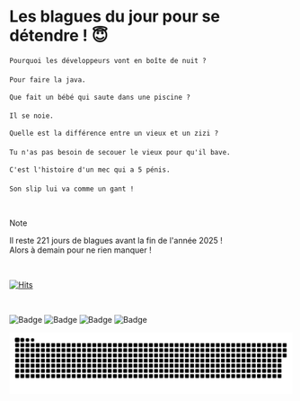 
<h1>Les blagues du jour pour se détendre ! 😇</h1>

```diff
Pourquoi les développeurs vont en boîte de nuit ?

Pour faire la java.
```

```diff
Que fait un bébé qui saute dans une piscine ?

Il se noie.
```

```diff
Quelle est la différence entre un vieux et un zizi ?

Tu n'as pas besoin de secouer le vieux pour qu'il bave.
```

```diff
C'est l'histoire d'un mec qui a 5 pénis.

Son slip lui va comme un gant !
```

<br/>

> [!NOTE]
> Il reste 221 jours de blagues avant la fin de l'année 2025 ! <br/>
> Alors à demain pour ne rien manquer !

<br/>


[![Hits](https://hits.seeyoufarm.com/api/count/incr/badge.svg?url=https%3A%2F%2Fgithub.com%2FClems02%2Fhit-counter&count_bg=%23003E80&title_bg=%235C9FE1&icon=powershell.svg&icon_color=%23FFFFFF&title=Visite&edge_flat=false)](https://hits.seeyoufarm.com)


<br/>


![Badge](https://img.shields.io/badge/Last%20updated%20on-white?style=for-the-badge&logo=clockify)   ![Badge](https://img.shields.io/badge/25/05-white?style=for-the-badge) ![Badge](https://img.shields.io/badge/at-white?style=for-the-badge) ![Badge](https://img.shields.io/badge/03:33-white?style=for-the-badge)


<p align="center">
 <img width="1000" src="assets/github-snake.svg" alt="snake"/>
</p>
